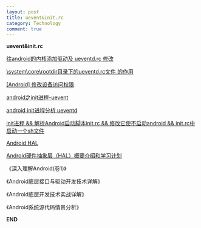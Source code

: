```yaml
---
layout: post
title: uevent&init.rc
category: Technology
comment: true
---
```


**uevent&init.rc**

[往android的内核添加驱动及 ueventd.rc 修改](http://blog.csdn.net/lkqboy2599/article/details/8350100)

[\system\core\rootdir目录下的ueventd.rc文件 的作用](http://blog.csdn.net/lqxandroid2012/article/details/7822206)

[[Android] 修改设备访问权限](http://blog.csdn.net/michaelpengcn/article/details/8330905)

[ android之init进程-uevent](http://blog.csdn.net/lkqboy2599/article/details/8350096)

[android init进程分析 ueventd](http://www.2cto.com/kf/201507/415658.html)

[init进程 && 解析Android启动脚本init.rc && 修改它使不启动android && init.rc中启动一个sh文件](http://blog.csdn.net/zhandoushi1982/article/details/5767634)

[Android HAL](http://www.cnblogs.com/kobe8/p/3823755.html)

[Android硬件抽象层（HAL）概要介绍和学习计划](http://blog.csdn.net/luoshengyang/article/details/6567257)

《深入理解Android(卷1)》

《Android底层接口与驱动开发技术详解》

《Android底层开发技术实战详解》

《Android系统源代码情景分析》

**END**
